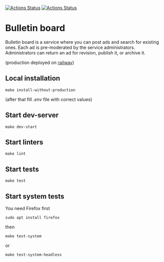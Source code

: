 [![Actions Status](https://github.com/GCV-VL/rails-project-65/actions/workflows/CI.yml/badge.svg)](https://github.com/GCV-VL/rails-project-65/actions/workflows/CI.yml)
[![Actions Status](https://github.com/GCV-VL/rails-project-65/workflows/hexlet-check/badge.svg)](https://github.com/GCV-VL/rails-project-65/actions)

# Bulletin board

Bulletin board is a service where you can post ads and search for existing ones. Each ad is pre-moderated by the service administrators. Administrators can return an ad for revision, publish it, or archive it.

(production deployed on [railway](https://GCV-VL-rails-bulletin-board.up.railway.app/))

## Local installation
```
make install-without-production
```
(after that fill *.env* file with correct values)
## Start dev-server
```
make dev-start
```
## Start linters
```
make lint
```
## Start tests
```
make test
```
## Start system tests
You need Firefox first
```
sudo apt install firefox
```
then
```
make test-system
```
or
```
make test-system-headless
```
